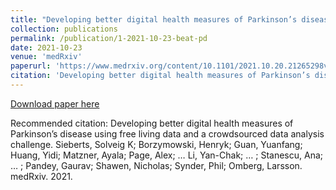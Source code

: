 ```yaml
---
title: "Developing better digital health measures of Parkinson’s disease using free living data and a crowdsourced data analysis challenge"
collection: publications
permalink: /publication/1-2021-10-23-beat-pd
date: 2021-10-23
venue: 'medRxiv'
paperurl: 'https://www.medrxiv.org/content/10.1101/2021.10.20.21265298v1'
citation: 'Developing better digital health measures of Parkinson’s disease using free living data and a crowdsourced data analysis challenge. Sieberts, Solveig K; Borzymowski, Henryk; Guan, Yuanfang; Huang, Yidi; Matzner, Ayala; Page, Alex; … Li, Yan-Chak; … ; Stanescu, Ana; … ; Pandey, Gaurav; Shawen, Nicholas; Synder, Phil; Omberg, Larsson. medRxiv. 2021.'
---
```


<a href='https://www.medrxiv.org/content/10.1101/2021.10.20.21265298v1'>Download paper here</a>

Recommended citation: Developing better digital health measures of Parkinson’s disease using free living data and a crowdsourced data analysis challenge. Sieberts, Solveig K; Borzymowski, Henryk; Guan, Yuanfang; Huang, Yidi; Matzner, Ayala; Page, Alex; … Li, Yan-Chak; … ; Stanescu, Ana; … ; Pandey, Gaurav; Shawen, Nicholas; Synder, Phil; Omberg, Larsson. medRxiv. 2021.